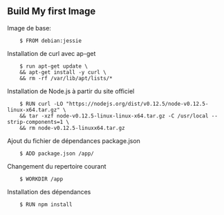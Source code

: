 
## Build My first Image

Image de base:

```
    $ FROM debian:jessie
```

Installation de curl avec ap-get

```
    $ run apt-get update \
    && apt-get install -y curl \
    && rm -rf /var/lib/apt/lists/*
```

Installation de Node.js à partir du site officiel
```
    $ RUN curl -LO "https://nodejs.org/dist/v0.12.5/node-v0.12.5-linux-x64.tar.gz" \
    && tar -xzf node-v0.12.5-linux-linux-x64.tar.gz -C /usr/local --strip-components=1 \
    && rm node-v0.12.5-linuxx64.tar.gz

```

Ajout du fichier de dépendances package.json

```
    $ ADD package.json /app/
```

Changement du repertoire courant

```
    $ WORKDIR /app
```      

Installation des dépendances

```
    $ RUN npm install
```
